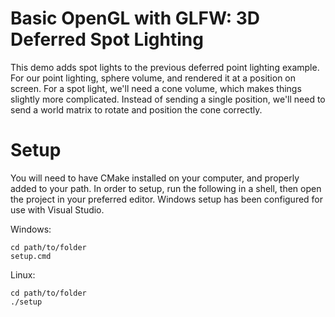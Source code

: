 # Basic OpenGL with GLFW: 3D Deferred Spot Lighting

This demo adds spot lights to the previous deferred point lighting example.
For our point lighting, sphere volume, and rendered it at a position on screen.
For a spot light, we'll need a cone volume, which makes things slightly more complicated.
Instead of sending a single position, we'll need to send a world matrix to rotate and position the cone correctly.

# Setup

You will need to have CMake installed on your computer, and properly added to your path.
In order to setup, run the following in a shell, then open the project in your preferred editor.
Windows setup has been configured for use with Visual Studio.

Windows:
```
cd path/to/folder
setup.cmd
```
Linux:
```
cd path/to/folder
./setup
```

